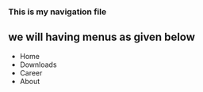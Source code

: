 ### This is my navigation file

## we will having menus as given below

- Home
- Downloads
- Career
- About